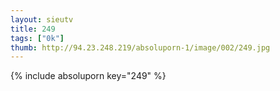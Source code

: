 ```yaml
--- 
layout: sieutv
title: 249
tags: ["0k"]
thumb: http://94.23.248.219/absoluporn-1/image/002/249.jpg
---
```

{% include absoluporn key="249" %} 
